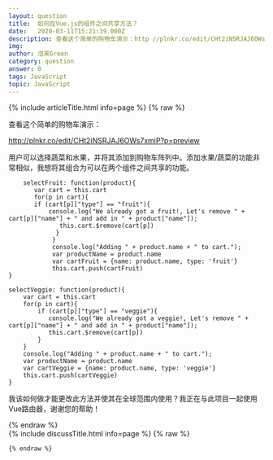 ```yaml
---
layout: question
title:  如何在Vue.js的组件之间共享方法？
date:   2020-03-11T15:21:39.000Z
description: 查看这个简单的购物车演示：http //plnkr.co/edit/CHt2iNSRJAJ6OWs7xmiP?p=preview用户可以选择蔬菜和...
img: 
author: 泡芙Green
category: question
answer: 0
tags: JavaScript
topic: JavaScript
---
```

<div class="article-root">
  <div class="article">
    {% include articleTitle.html info=page %}
    {% raw %}
    <div class="article-content"><p><font style="vertical-align: inherit;"><font style="vertical-align: inherit;">查看这个简单的购物车演示：</font></font></p>

<p><a href="http://plnkr.co/edit/CHt2iNSRJAJ6OWs7xmiP?p=preview" rel="noreferrer"><font style="vertical-align: inherit;"><font style="vertical-align: inherit;">http://plnkr.co/edit/CHt2iNSRJAJ6OWs7xmiP?p=preview</font></font></a></p>

<p><font style="vertical-align: inherit;"><font style="vertical-align: inherit;">用户可以选择蔬菜和水果，并将其添加到购物车阵列中。</font><font style="vertical-align: inherit;">添加水果/蔬菜的功能非常相似，我想将其组合为可以在两个组件之间共享的功能。</font></font></p>

<pre><code>    selectFruit: function(product){<font></font>
       var cart = this.cart<font></font>
       for(p in cart){<font></font>
       if (cart[p]["type"] == "fruit"){<font></font>
           console.log("We already got a fruit!, Let's remove " + cart[p]["name"] + " and add in " + product["name"]);<font></font>
              this.cart.$remove(cart[p])<font></font>
             }<font></font>
            }<font></font>
            console.log("Adding " + product.name + " to cart.");<font></font>
            var productName = product.name<font></font>
            var cartFruit = {name: product.name, type: 'fruit'}<font></font>
            this.cart.push(cartFruit)<font></font>
}<font></font>
<font></font>
selectVeggie: function(product){<font></font>
    var cart = this.cart<font></font>
    for(p in cart){<font></font>
        if (cart[p]["type"] == "veggie"){<font></font>
           console.log("We already got a veggie!, Let's remove " + cart[p]["name"] + " and add in " + product["name"]);<font></font>
           this.cart.$remove(cart[p])<font></font>
        }<font></font>
    }<font></font>
    console.log("Adding " + product.name + " to cart.");<font></font>
    var productName = product.name<font></font>
    var cartVeggie = {name: product.name, type: 'veggie'}<font></font>
    this.cart.push(cartVeggie)<font></font>
}<font></font>
</code></pre>

<p><font style="vertical-align: inherit;"><font style="vertical-align: inherit;">我该如何做才能更改此方法并使其在全球范围内使用？</font><font style="vertical-align: inherit;">我正在与此项目一起使用Vue路由器，谢谢您的帮助！</font></font></p></div>
    {% endraw %}
  </div>

  <div class="discuss-wrapper">
    {% include discussTitle.html info=page %}
    {% raw %}
    
    {% endraw %}
  </div>
<div>
